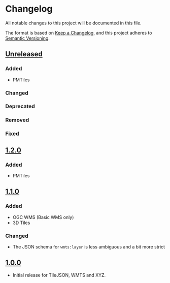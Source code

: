 # Changelog
All notable changes to this project will be documented in this file.

The format is based on [Keep a Changelog](https://keepachangelog.com/en/1.0.0/),
and this project adheres to [Semantic Versioning](https://semver.org/spec/v2.0.0.html).

## [Unreleased]

### Added

- PMTiles

### Changed

### Deprecated

### Removed

### Fixed

## [1.2.0]

### Added

- PMTiles

## [1.1.0]

### Added

- OGC WMS (Basic WMS only)
- 3D Tiles

### Changed

- The JSON schema for `wmts:layer` is less ambiguous and a bit more strict

## [1.0.0]

- Initial release for TileJSON, WMTS and XYZ.

[Unreleased]: <https://github.com/stac-extensions/web-map-links/compare/v1.2.0...HEAD>
[1.2.0]: <https://github.com/stac-extensions/web-map-links/compare/v1.1.0...v1.2.0>
[1.1.0]: <https://github.com/stac-extensions/web-map-links/compare/v1.0.0...v1.1.0>
[1.0.0]: <https://github.com/stac-extensions/web-map-links/tree/v1.0.0>
